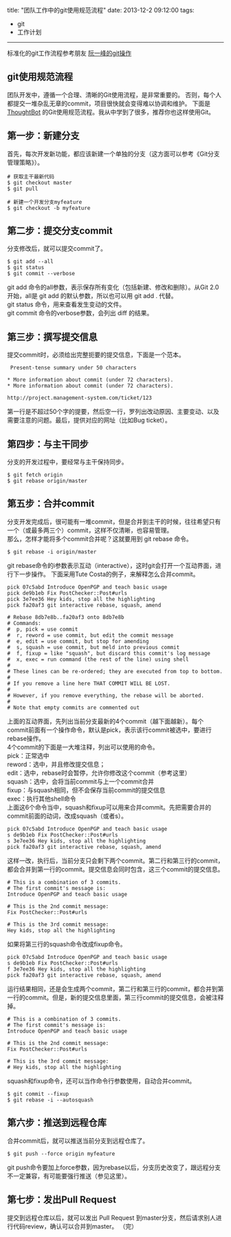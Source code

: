 title: "团队工作中的git使用规范流程"
date: 2013-12-2 09:12:00
tags: 
- git 
- 工作计划  

---

标准化的git工作流程参考朋友 [阮一峰的git操作](http://www.ruanyifeng.com/blog/2015/08/git-use-process.html)   

<!--more-->

## git使用规范流程
团队开发中，遵循一个合理、清晰的Git使用流程，是非常重要的。
否则，每个人都提交一堆杂乱无章的commit，项目很快就会变得难以协调和维护。
下面是[ThoughtBot](https://github.com/thoughtbot/guides/tree/master/protocol/git) 的Git使用规范流程。我从中学到了很多，推荐你也这样使用Git。

## 第一步：新建分支
首先，每次开发新功能，都应该新建一个单独的分支（这方面可以参考《Git分支管理策略》）。

```objc
# 获取主干最新代码
$ git checkout master
$ git pull
```
  

```
# 新建一个开发分支myfeature
$ git checkout -b myfeature
```

## 第二步：提交分支commit
分支修改后，就可以提交commit了。

```
$ git add --all
$ git status
$ git commit --verbose
```

git add 命令的all参数，表示保存所有变化（包括新建、修改和删除）。从Git 2.0开始，all是 git add 的默认参数，所以也可以用 git add . 代替。  
git status 命令，用来查看发生变动的文件。  
git commit 命令的verbose参数，会列出 diff 的结果。 
 
## 第三步：撰写提交信息
提交commit时，必须给出完整扼要的提交信息，下面是一个范本。


```
 Present-tense summary under 50 characters

* More information about commit (under 72 characters).
* More information about commit (under 72 characters).

http://project.management-system.com/ticket/123
```

第一行是不超过50个字的提要，然后空一行，罗列出改动原因、主要变动、以及需要注意的问题。最后，提供对应的网址（比如Bug ticket）。
  

## 第四步：与主干同步
分支的开发过程中，要经常与主干保持同步。


```
$ git fetch origin
$ git rebase origin/master
```


## 第五步：合并commit  
分支开发完成后，很可能有一堆commit，但是合并到主干的时候，往往希望只有一个（或最多两三个）commit，这样不仅清晰，也容易管理。  
那么，怎样才能将多个commit合并呢？这就要用到 git rebase 命令。

```
$ git rebase -i origin/master
```

git rebase命令的i参数表示互动（interactive），这时git会打开一个互动界面，进行下一步操作。
下面采用Tute Costa的例子，来解释怎么合并commit。

```
pick 07c5abd Introduce OpenPGP and teach basic usage
pick de9b1eb Fix PostChecker::Post#urls
pick 3e7ee36 Hey kids, stop all the highlighting
pick fa20af3 git interactive rebase, squash, amend

# Rebase 8db7e8b..fa20af3 onto 8db7e8b
# Commands:
#  p, pick = use commit
#  r, reword = use commit, but edit the commit message
#  e, edit = use commit, but stop for amending
#  s, squash = use commit, but meld into previous commit
#  f, fixup = like "squash", but discard this commit's log message
#  x, exec = run command (the rest of the line) using shell
#
# These lines can be re-ordered; they are executed from top to bottom.
#
# If you remove a line here THAT COMMIT WILL BE LOST.
#
# However, if you remove everything, the rebase will be aborted.
#
# Note that empty commits are commented out
```

上面的互动界面，先列出当前分支最新的4个commit（越下面越新）。每个commit前面有一个操作命令，默认是pick，表示该行commit被选中，要进行rebase操作。  
4个commit的下面是一大堆注释，列出可以使用的命令。  
pick：正常选中  
reword：选中，并且修改提交信息；  
edit：选中，rebase时会暂停，允许你修改这个commit（参考这里）  
squash：选中，会将当前commit与上一个commit合并  
fixup：与squash相同，但不会保存当前commit的提交信息  
exec：执行其他shell命令  
上面这6个命令当中，squash和fixup可以用来合并commit。先把需要合并的commit前面的动词，改成squash（或者s）。  

```
pick 07c5abd Introduce OpenPGP and teach basic usage
s de9b1eb Fix PostChecker::Post#urls
s 3e7ee36 Hey kids, stop all the highlighting
pick fa20af3 git interactive rebase, squash, amend
```

这样一改，执行后，当前分支只会剩下两个commit。第二行和第三行的commit，都会合并到第一行的commit。提交信息会同时包含，这三个commit的提交信息。

```
# This is a combination of 3 commits.
# The first commit's message is:
Introduce OpenPGP and teach basic usage

# This is the 2nd commit message:
Fix PostChecker::Post#urls

# This is the 3rd commit message:
Hey kids, stop all the highlighting
```

如果将第三行的squash命令改成fixup命令。  

```
pick 07c5abd Introduce OpenPGP and teach basic usage
s de9b1eb Fix PostChecker::Post#urls
f 3e7ee36 Hey kids, stop all the highlighting
pick fa20af3 git interactive rebase, squash, amend
```

运行结果相同，还是会生成两个commit，第二行和第三行的commit，都合并到第一行的commit。但是，新的提交信息里面，第三行commit的提交信息，会被注释掉。

```
# This is a combination of 3 commits.
# The first commit's message is:
Introduce OpenPGP and teach basic usage

# This is the 2nd commit message:
Fix PostChecker::Post#urls

# This is the 3rd commit message:
# Hey kids, stop all the highlighting
```

squash和fixup命令，还可以当作命令行参数使用，自动合并commit。

```
$ git commit --fixup  
$ git rebase -i --autosquash 
```

## 第六步：推送到远程仓库
合并commit后，就可以推送当前分支到远程仓库了。

```
$ git push --force origin myfeature
```

git push命令要加上force参数，因为rebase以后，分支历史改变了，跟远程分支不一定兼容，有可能要强行推送（参见这里）。


## 第七步：发出Pull Request
提交到远程仓库以后，就可以发出 Pull Request 到master分支，然后请求别人进行代码review，确认可以合并到master。
（完）